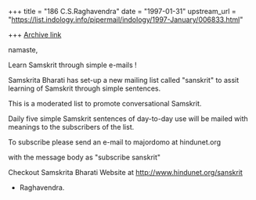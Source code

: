 +++
title = "186 C.S.Raghavendra"
date = "1997-01-31"
upstream_url = "https://list.indology.info/pipermail/indology/1997-January/006833.html"

+++
[Archive link](https://list.indology.info/pipermail/indology/1997-January/006833.html)

namaste,

Learn Samskrit through simple e-mails !

Samskrita Bharati has set-up a new mailing list called
"sanskrit" to assit learning of Samskrit through simple sentences.

This is a moderated list to promote conversational Samskrit.

Daily five simple Samskrit sentences of day-to-day use will be mailed
with meanings to the subscribers of the list.

To subscribe please send an e-mail to 
     majordomo at hindunet.org

  with the message body as
     "subscribe sanskrit"

Checkout Samskrita Bharati Website at  http://www.hindunet.org/sanskrit

- Raghavendra.




